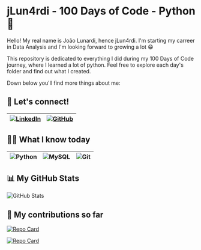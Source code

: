 
# jLun4rdi - 100 Days of Code - Python :snake:

Hello! My real name is João Lunardi, hence jLun4rdi. I'm starting my carreer in Data Analysis and I'm looking forward to growing a lot 😁

This repository is dedicated to everything I did during my 100 Days of Code journey, where I learned a lot of python. Feel free to explore each day's folder and find out what I created. 

Down below you'll find more things about me:

## 📧 Let's connect!
| [![LinkedIn](https://img.shields.io/badge/LinkedIn-0077B5?style=for-the-badge&logo=linkedin&logoColor=white)](https://www.linkedin.com/in/joão-lunardi-128a95242/) | [![GitHub](https://img.shields.io/badge/GitHub-100000?style=for-the-badge&logo=github&logoColor=white)](https://github.com/jLun4rd1) |
|- |- |

## 👨‍💻 What I know today
| ![Python](https://img.shields.io/badge/python-3670A0?style=for-the-badge&logo=python&logoColor=ffdd54) | ![MySQL](https://img.shields.io/badge/MySQL-00000F?style=for-the-badge&logo=mysql&logoColor=white) | ![Git](https://img.shields.io/badge/GIT-E44C30?style=for-the-badge&logo=git&logoColor=white) |
|- |- |- |


## 📊 My GitHub Stats
![GitHub Stats](https://github-readme-stats.vercel.app/api?username=jLun4rd1&theme=transparent&bg_color=000&border_color=30A3DC&show_icons=true&icon_color=30A3DC&title_color=E94D5F&text_color=FFF)

## 🤝 My contributions so far
[![Repo Card](https://github-readme-stats.vercel.app/api/pin/?username=jLun4rd1&repo=100-days-of-code&bg_color=000&border_color=30A3DC&show_icons=true&icon_color=30A3DC&title_color=E94D5F&text_color=FFF)](https://github.com/jLun4rd1/100-days-of-code)

[![Repo Card](https://github-readme-stats.vercel.app/api/pin/?username=jLun4rd1&repo=java-bootcamp&bg_color=000&border_color=30A3DC&show_icons=true&icon_color=30A3DC&title_color=E94D5F&text_color=FFF)](https://github.com/jLun4rd1/java-bootcamp)
